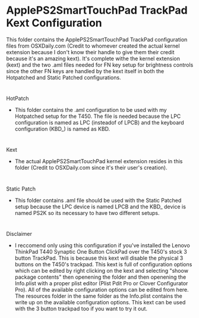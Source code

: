 # ApplePS2SmartTouchPad TrackPad Kext Configuration

This folder contains the ApplePS2SmartTouchPad TrackPad configuration files from OSXDaily.com (Credit to whomever created the actual kernel extension because I don't know their handle to give them their credit because it's an amazing kext). It's complete withe the kernel extension (kext) and the two .aml files needed for FN key setup for brightness controls since the other FN keys are handled by the kext itself in both the Hotpatched and Static Patched configurations.

#

HotPatch

- This folder contains the .aml configuration to be used with my Hotpatched setup for the T450. The file is needed because the LPC configuration is named as LPC (insteadof of LPCB) and the keyboard configuration (KBD_) is named as KBD.

#

Kext

- The actual ApplePS2SmartTouchPad kernel extension resides in this folder (Credit to OSXDaily.com since it's their user's creation).

#

Static Patch

- This folder contains .aml file should be used with the Static Patched setup because the LPC device is named LPCB and the KBD_ device is named PS2K so its necessary to have two different setups.

#

Disclaimer

- I reccomend only using this configuration if you've installed the Lenovo ThinkPad T440 Synaptic One Button ClickPad over the T450's stock 3 button TrackPad. This is because this kext will disable the physical 3 buttons on the T450's trackpad. This kext is full of configuration options which can be edited by right clicking on the kext and selecting "shoow package contents" then openening the folder and then openening the Info.plist with a proper plist editor (Plist Pdit Pro or Clover Configurator Pro). All of the available configuration options can be edited from here. The resources folder in the same folder as the Info.plist contains the write up on the available configuration options. This kext can be used with the 3 button trackpad too if you want to try it out.


